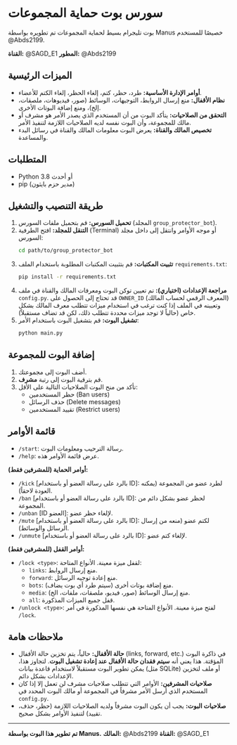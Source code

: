 # سورس بوت حماية المجموعات

بوت تليجرام بسيط لحماية المجموعات تم تطويره بواسطة Manus خصيصًا للمستخدم @Abds2199.

**القناة:** @SAGD_E1
**المطور:** @Abds2199

## الميزات الرئيسية

*   **أوامر الإدارة الأساسية:** طرد، حظر، كتم، إلغاء الحظر، إلغاء الكتم للأعضاء.
*   **نظام الأقفال:** منع إرسال الروابط، التوجيهات، الوسائط (صور، فيديوهات، ملصقات، إلخ)، ومنع إضافة البوتات الأخرى.
*   **التحقق من الصلاحيات:** يتأكد البوت من أن المستخدم الذي يصدر الأمر هو مشرف أو مالك للمجموعة، وأن البوت نفسه لديه الصلاحيات اللازمة لتنفيذ الأمر.
*   **تخصيص المالك والقناة:** يعرض البوت معلومات المالك والقناة في رسائل البدء والمساعدة.

## المتطلبات

*   Python 3.8 أو أحدث
*   pip (مدير حزم بايثون)

## طريقة التنصيب والتشغيل

1.  **تحميل السورس:** قم بتحميل ملفات السورس (المجلد `group_protector_bot`).
2.  **التنقل للمجلد:** افتح الطرفية (Terminal) أو موجه الأوامر وانتقل إلى داخل مجلد السورس:
    ```bash
    cd path/to/group_protector_bot
    ```
3.  **تثبيت المكتبات:** قم بتثبيت المكتبات المطلوبة باستخدام الملف `requirements.txt`:
    ```bash
    pip install -r requirements.txt
    ```
4.  **مراجعة الإعدادات (اختياري):** تم تعيين توكن البوت ومعرفات المالك والقناة في ملف `config.py`. قد تحتاج إلى الحصول على `OWNER_ID` (المعرف الرقمي لحساب المالك) وتعيينه في الملف إذا كنت ترغب في استخدام ميزات تتطلب معرف المالك بشكل خاص (حالياً لا توجد ميزات محددة تتطلب ذلك، لكن قد تضاف مستقبلاً).
5.  **تشغيل البوت:** قم بتشغيل البوت باستخدام الأمر:
    ```bash
    python main.py
    ```

## إضافة البوت للمجموعة

1.  أضف البوت إلى مجموعتك.
2.  قم بترقية البوت إلى رتبة **مشرف**.
3.  تأكد من منح البوت الصلاحيات التالية على الأقل:
    *   حظر المستخدمين (Ban users)
    *   حذف الرسائل (Delete messages)
    *   تقييد المستخدمين (Restrict users)

## قائمة الأوامر

*   `/start`: رسالة الترحيب ومعلومات البوت.
*   `/help`: عرض قائمة الأوامر هذه.

**أوامر الحماية (للمشرفين فقط):**

*   `/kick` [بالرد على رسالة العضو أو باستخدام ID]: لطرد عضو من المجموعة (يمكنه العودة لاحقاً).
*   `/ban` [بالرد على رسالة العضو أو باستخدام ID]: لحظر عضو بشكل دائم من المجموعة.
*   `/unban` [ID العضو]: لإلغاء حظر عضو.
*   `/mute` [بالرد على رسالة العضو أو باستخدام ID]: لكتم عضو (منعه من إرسال الرسائل والوسائط).
*   `/unmute` [بالرد على رسالة العضو أو باستخدام ID]: لإلغاء كتم عضو.

**أوامر القفل (للمشرفين فقط):**

*   `/lock <type>`: لقفل ميزة معينة. الأنواع المتاحة:
    *   `links`: منع إرسال الروابط.
    *   `forward`: منع إعادة توجيه الرسائل.
    *   `bots`: منع إضافة بوتات أخرى (سيتم طرد أي بوت يضاف).
    *   `media`: منع إرسال الوسائط (صور، فيديو، ملصقات، ملفات، الخ).
    *   `all`: قفل جميع الميزات المذكورة.
*   `/unlock <type>`: لفتح ميزة معينة. الأنواع المتاحة هي نفسها المذكورة في أمر `/lock`.

## ملاحظات هامة

*   **حالة الأقفال:** حالياً، يتم تخزين حالة الأقفال (links, forward, etc.) في ذاكرة البوت المؤقتة. هذا يعني أنه **سيتم فقدان حالة الأقفال عند إعادة تشغيل البوت**. لتجاوز هذا، يمكن تطوير البوت مستقبلاً لاستخدام قاعدة بيانات (مثل SQLite) أو ملف لتخزين الإعدادات بشكل دائم.
*   **صلاحيات المشرفين:** الأوامر التي تتطلب صلاحيات مشرف لن تعمل إلا إذا كان المستخدم الذي أرسل الأمر مشرفاً في المجموعة أو مالك البوت المحدد في `config.py`.
*   **صلاحيات البوت:** يجب أن يكون البوت مشرفاً ولديه الصلاحيات اللازمة (حظر، حذف، تقييد) لتنفيذ الأوامر بشكل صحيح.

---

**تم تطوير هذا البوت بواسطة Manus.**
**المالك:** @Abds2199
**القناة:** @SAGD_E1
